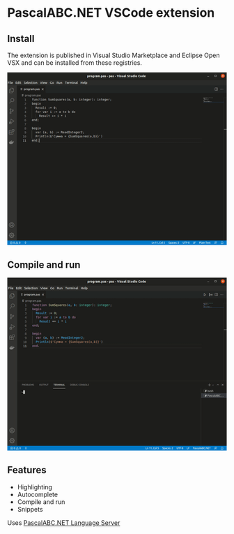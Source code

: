 # PascalABC.NET VSCode extension

## Install

The extension is published in Visual Studio Marketplace and Eclipse Open VSX and can be installed from these registries.

![Installation](/assets/install.gif)

## Compile and run

![Compile and run](/assets/compile-run.gif)

## Features

- Highlighting
- Autocomplete
- Compile and run
- Snippets

Uses [PascalABC.NET Language Server](https://github.com/Lereena/pascalabcnet-lsp)
